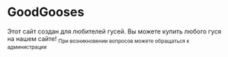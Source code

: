 # GoodGooses
Этот сайт создан для любителей гусей.
Вы можете купить любого гуся на нашем сайте!
<sub>При возникновении вопросов можете обращаться к администрации</sub>
